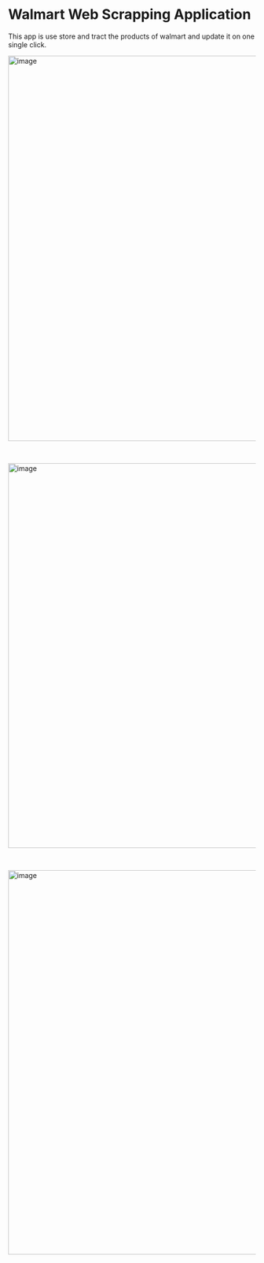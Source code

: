 # Walmart Web Scrapping Application
This app is use store and tract the products of walmart and update it on one single click.

<img width="783" alt="image" src="https://github.com/DeekshaTripathi29/Walmart-Stock-Keeper/assets/49842667/6eacc199-7aeb-41a4-b1c2-7f142decf997">


 &nbsp;


<img width="782" alt="image" src="https://github.com/DeekshaTripathi29/Walmart-Stock-Keeper/assets/49842667/8fcedc2b-e439-4f27-a393-95a9fd71a861">


 &nbsp;


 <img width="781" alt="image" src="https://github.com/DeekshaTripathi29/Walmart-Stock-Keeper/assets/49842667/e00aa4cf-b440-4dbb-a978-6d7b64e94467">
